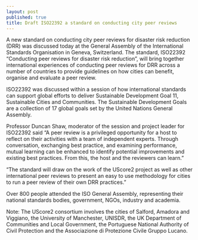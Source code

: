 ```yaml
---
layout: post
published: true
title: Draft ISO22392 a standard on conducting city peer reviews
---
```

A new standard on conducting city peer reviews for disaster risk reduction (DRR) was discussed today at the General Assembly of the International Standards Organisation in Geneva, Switzerland. The standard, ISO22392 “Conducting peer reviews for disaster risk reduction”, will bring together international experiences of conducting peer reviews for DRR across a number of countries to provide guidelines on how cities can benefit, organise and evaluate a peer review.

ISO22392 was discussed within a session of how international standards can support global efforts to deliver Sustainable Development Goal 11, Sustainable Cities and Communities. The Sustainable Development Goals are a collection of 17 global goals set by the United Nations General Assembly.

Professor Duncan Shaw, moderator of the session and project leader for ISO22392 said “A peer review is a privileged opportunity for a host to reflect on their activities with a team of independent experts. Through conversation, exchanging best practice, and examining performance, mutual learning can be enhanced to identify potential improvements and existing best practices. From this, the host and the reviewers can learn.”

“The standard will draw on the work of the UScore2 project as well as other international peer reviews to present an easy to use methodology for cities to run a peer review of their own DRR practices.”

Over 800 people attended the ISO General Assembly, representing their national standards bodies, government, NGOs, industry and academia.

Note: The UScore2 consortium involves the cities of Salford, Amadora and Viggiano, the University of Manchester, UNISDR, the UK Department of Communities and Local Government, the Portuguese National Authority of Civil Protection and the Associazione di Protezione Civile Gruppo Lucano.

